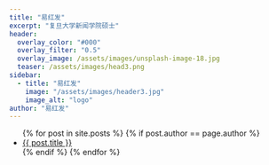 ```yaml
---
title: "易红发"
excerpt: "复旦大学新闻学院硕士"
header:
  overlay_color: "#000"
  overlay_filter: "0.5"
  overlay_image: /assets/images/unsplash-image-18.jpg
  teaser: /assets/images/head3.png
sidebar:
  - title: "易红发"
    image: "/assets/images/header3.jpg"
    image_alt: "logo"
author: "易红发"
---
```


<ul>
{% for post in site.posts %}
  {% if post.author == page.author %}
    <li><a href="{{ post.url }}">{{ post.title }}</a></li>
  {% endif %}
{% endfor %}
</ul>
